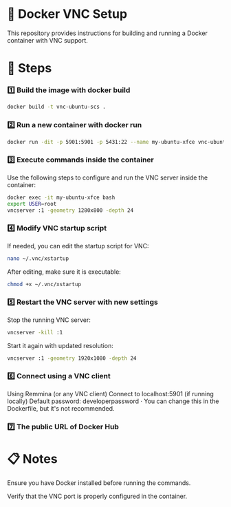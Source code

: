 # 📌 Docker VNC Setup
This repository provides instructions for building and running a Docker container with VNC support.
# 🚀 Steps
### 1️⃣ Build the image with docker build 
```bash
docker build -t vnc-ubuntu-scs .
```
### 2️⃣ Run a new container with docker run
```bash
docker run -dit -p 5901:5901 -p 5431:22 --name my-ubuntu-xfce vnc-ubuntu-scs bash
```
### 3️⃣ Execute commands inside the container
Use the following steps to configure and run the VNC server inside the container:
```bash
docker exec -it my-ubuntu-xfce bash
export USER=root
vncserver :1 -geometry 1280x800 -depth 24
```
### 4️⃣ Modify VNC startup script
If needed, you can edit the startup script for VNC:
```bash
nano ~/.vnc/xstartup
```
After editing, make sure it is executable:
```bash
chmod +x ~/.vnc/xstartup
```
### 5️⃣ Restart the VNC server with new settings
Stop the running VNC server:
```bash
vncserver -kill :1
```
Start it again with updated resolution:
```bash
vncserver :1 -geometry 1920x1080 -depth 24
```
### 6️⃣ Connect using a VNC client
Using Remmina (or any VNC client)
Connect to localhost:5901 (if running locally)
Default password: developerpassword · You can change this in the Dockerfile, but it's not recommended.
### 7️⃣ The public URL of Docker Hub


# 📋 Notes
Ensure you have Docker installed before running the commands.

Verify that the VNC port is properly configured in the container.

